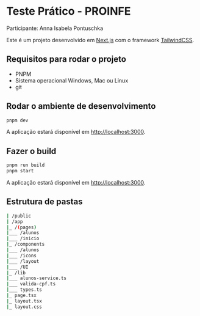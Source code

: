 # Teste Prático - PROINFE

Participante: Anna Isabela Pontuschka

Este é um projeto desenvolvido em [Next.js](https://nextjs.org) com o framework [TailwindCSS](https://tailwindcss.com/).

## Requisitos para rodar o projeto
- PNPM
- Sistema operacional Windows, Mac ou Linux
- git

## Rodar o ambiente de desenvolvimento

```bash
pnpm dev
```

A aplicação estará disponível em [http://localhost:3000](http://localhost:3000).

## Fazer o build

```bash
pnpm run build
pnpm start
```
A aplicação estará disponível em [http://localhost:3000](http://localhost:3000).

## Estrutura de pastas

```bash
| /public
| /app
|_ /(pages)
|___ /alunos
|___ /inicio
|_ /components
|___ /alunos
|___ /icons
|___ /layout
|___ /UI
|_ /lib
|___ alunos-service.ts
|___ valida-cpf.ts
|___ types.ts
|_ page.tsx
|_ layout.tsx
|_ layout.css
```
